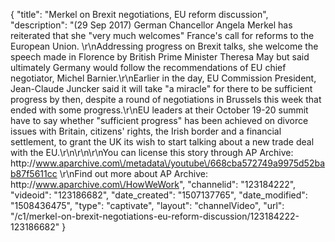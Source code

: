 {
    "title": "Merkel on Brexit negotiations, EU reform discussion",
    "description": "(29 Sep 2017) German Chancellor Angela Merkel has reiterated that she \"very much welcomes\" France's call for reforms to the European Union. \r\nAddressing progress on Brexit talks, she welcome the speech made in Florence by British Prime Minister Theresa May but said ultimately Germany would follow the recommendations of EU chief negotiator, Michel Barnier.\r\nEarlier in the day, EU Commission President, Jean-Claude Juncker said it will take \"a miracle\" for there to be sufficient progress by then, despite a round of negotiations in Brussels this week that ended with some progress.\r\nEU leaders at their October 19-20 summit have to say whether \"sufficient progress\" has been achieved on divorce issues with Britain, citizens' rights, the Irish border and a financial settlement, to grant the UK its wish to start talking about a new trade deal with the EU.\r\n\r\n\r\nYou can license this story through AP Archive: http:\/\/www.aparchive.com\/metadata\/youtube\/668cba572749a9975d52bab87f5611cc \r\nFind out more about AP Archive: http:\/\/www.aparchive.com\/HowWeWork",
    "channelid": "123184222",
    "videoid": "123186682",
    "date_created": "1507137765",
    "date_modified": "1508436475",
    "type": "captivate",
    "layout": "channelVideo",
    "url": "\/c1\/merkel-on-brexit-negotiations-eu-reform-discussion\/123184222-123186682"
}